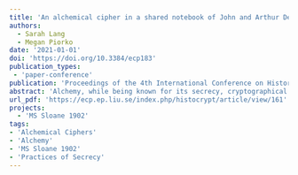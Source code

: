 ```yaml
---
title: 'An alchemical cipher in a shared notebook of John and Arthur Dee (Sloane MS 1902) [Work In Progress]'
authors:
  - Sarah Lang
  - Megan Piorko
date: '2021-01-01'
doi: 'https://doi.org/10.3384/ecp183'
publication_types:
 - 'paper-conference'
publication: 'Proceedings of the 4th International Conference on Historical Cryptology (HistoCrypt 2021). Linköping Electronic Conference Proceedings 183'
abstract: 'Alchemy, while being known for its secrecy, cryptographical and stylistic devices, isn’t known for its ciphers in particular. However, ciphers can sometimes be found in alchemists’ and chymists’ (laboratory) notebooks. This paper discusses a ciphertext and cipher table found in a shared notebook by John and Arthur Dee (Sloane MS 1902). It presents a bibliographical description as well as context for interpretation. However, thus far it has not been possible to solve the cipher.'
url_pdf: 'https://ecp.ep.liu.se/index.php/histocrypt/article/view/161'
projects:
  - 'MS Sloane 1902'
tags:
- 'Alchemical Ciphers'
- 'Alchemy'
- 'MS Sloane 1902'
- 'Practices of Secrecy'
---
```

